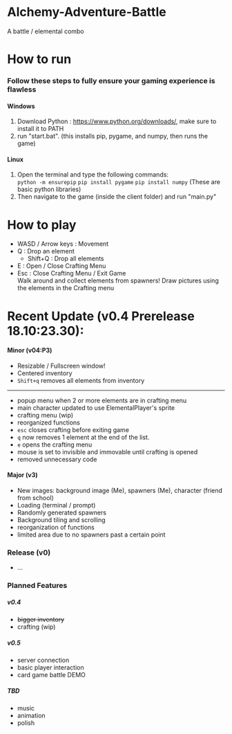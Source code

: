 # Alchemy-Adventure-Battle
A battle / elemental combo

# How to run
### Follow these steps to fully ensure your gaming experience is flawless
#### Windows
1. Download Python : https://www.python.org/downloads/,  make sure to install it to PATH
2. run "start.bat". (this installs pip, pygame, and numpy, then runs the game)
#### Linux
1. Open the terminal and type the following commands:  
   `python -m ensurepip`
   `pip install pygame`
   `pip install numpy`
   (These are basic python libraries)
2. Then navigate to the game (inside the client folder) and run "main.py"

# How to play
- WASD / Arrow keys : Movement
- Q : Drop an element
  - Shift+Q : Drop all elements
- E : Open / Close Crafting Menu
- Esc : Close Crafting Menu / Exit Game  
Walk around and collect elements from spawners! Draw pictures using the elements in the Crafting menu

# Recent Update (v0.4 Prerelease 18.10:23.30):
#### Minor (v04:P3)
- Resizable / Fullscreen window!
- Centered inventory
- `Shift+q` removes all elements from inventory
---
- popup menu when 2 or more elements are in crafting menu
- main character updated to use ElementalPlayer's sprite
- crafting menu (wip)
- reorganized functions
- `esc` closes crafting before exiting game
- `q` now removes 1 element at the end of the list.
- `e` opens the crafting menu
- mouse is set to invisible and immovable until crafting is opened
- removed unnecessary code

#### Major (v3)
- New images: background image (Me), spawners (Me), character (friend from school)
- Loading (terminal / prompt)
- Randomly generated spawners
- Background tiling and scrolling
- reorganization of functions
- limited area due to no spawners past a certain point

### Release (v0)
- ...

### Planned Features
##### v0.4
- ~~bigger inventory~~
- crafting (wip)
##### v0.5
- server connection
- basic player interaction
- card game battle DEMO
##### TBD
- music
- animation
- polish
